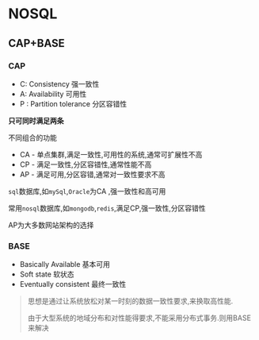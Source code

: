 # NOSQL

## CAP+BASE

### CAP

- C: Consistency 强一致性
- A: Availability 可用性
- P : Partition tolerance 分区容错性

**只可同时满足两条**

不同组合的功能

- CA - 单点集群,满足一致性,可用性的系统,通常可扩展性不高
- CP - 满足一致性,分区容错性,通常性能不高
- AP - 满足可用,分区容错,通常对一致性要求不高



`sql`数据库,如`mySql`,`Oracle`为CA ,强一致性和高可用

常用`nosql`数据库,如`mongodb`,`redis`,满足CP,强一致性,分区容错性

AP为大多数网站架构的选择



### BASE

- Basically Available 基本可用
- Soft state 软状态
- Eventually consistent 最终一致性

> 思想是通过让系统放松对某一时刻的数据一致性要求,来换取高性能.
>
> 由于大型系统的地域分布和对性能得要求,不能采用分布式事务.则用BASE来解决


